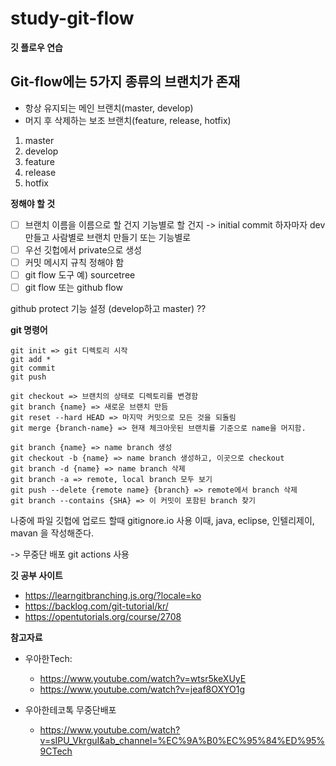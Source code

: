 # study-git-flow
**깃 플로우 연습**

## Git-flow에는 5가지 종류의 브랜치가 존재
- 항상 유지되는 메인 브랜치(master, develop)
- 머지 후 삭제하는 보조 브랜치(feature, release, hotfix)
1. master
2. develop
3. feature
4. release
5. hotfix

**정해야 할 것**

- [ ] 브랜치 이름을 이름으로 할 건지 기능별로 할 건지
-> initial commit 하자마자 dev 만들고 사람별로 브랜치 만들기 또는 기능별로
- [ ] 우선 깃헙에서 private으로 생성
- [ ] 커밋 메시지 규칙 정해야 함
- [ ] git flow 도구 예) sourcetree
- [ ] git flow 또는 github flow

github protect 기능 설정 (develop하고 master) ??

**git 명령어**
```
git init => git 디렉토리 시작
git add *
git commit
git push

git checkout => 브랜치의 상태로 디렉토리를 변경함
git branch {name} => 새로운 브랜치 만듬
git reset --hard HEAD => 마지막 커밋으로 모든 것을 되돌림
git merge {branch-name} => 현재 체크아웃된 브랜치를 기준으로 name을 머지함.

git branch {name} => name branch 생성
git checkout -b {name} => name branch 생성하고, 이곳으로 checkout
git branch -d {name} => name branch 삭제
git branch -a => remote, local branch 모두 보기
git push --delete {remote name} {branch} => remote에서 branch 삭제
git branch --contains {SHA} => 이 커밋이 포함된 branch 찾기
```


나중에 파일 깃헙에 업로드 할때 
gitignore.io 사용 
이때, java, eclipse, 인텔리제이, mavan 을 작성해준다. 

-> 무중단 배포 git actions 사용


**깃 공부 사이트**
- https://learngitbranching.js.org/?locale=ko
- https://backlog.com/git-tutorial/kr/
- https://opentutorials.org/course/2708


**참고자료**

- 우아한Tech:
  - https://www.youtube.com/watch?v=wtsr5keXUyE
  - https://www.youtube.com/watch?v=jeaf8OXYO1g

- 우아한테코톡 무중단배포
  - https://www.youtube.com/watch?v=sIPU_VkrguI&ab_channel=%EC%9A%B0%EC%95%84%ED%95%9CTech
